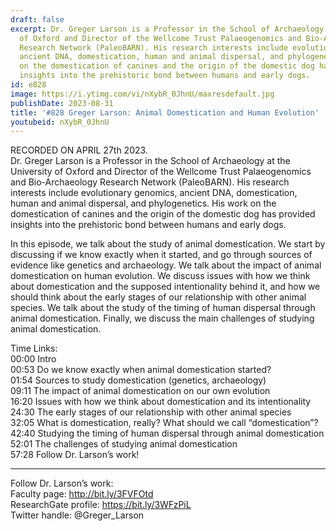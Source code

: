 ```yaml
---
draft: false
excerpt: Dr. Greger Larson is a Professor in the School of Archaeology at the University
  of Oxford and Director of the Wellcome Trust Palaeogenomics and Bio-Archaeology
  Research Network (PaleoBARN). His research interests include evolutionary genomics,
  ancient DNA, domestication, human and animal dispersal, and phylogenetics. His work
  on the domestication of canines and the origin of the domestic dog has provided
  insights into the prehistoric bond between humans and early dogs.
id: e828
image: https://i.ytimg.com/vi/nXybR_0JhnU/maxresdefault.jpg
publishDate: 2023-08-31
title: '#828 Greger Larson: Animal Domestication and Human Evolution'
youtubeid: nXybR_0JhnU
---
```

RECORDED ON APRIL 27th 2023.  
Dr. Greger Larson is a Professor in the School of Archaeology at the University of Oxford and Director of the Wellcome Trust Palaeogenomics and Bio-Archaeology Research Network (PaleoBARN). His research interests include evolutionary genomics, ancient DNA, domestication, human and animal dispersal, and phylogenetics. His work on the domestication of canines and the origin of the domestic dog has provided insights into the prehistoric bond between humans and early dogs.

In this episode, we talk about the study of animal domestication. We start by discussing if we know exactly when it started, and go through sources of evidence like genetics and archaeology. We talk about the impact of animal domestication on human evolution. We discuss issues with how we think about domestication and the supposed intentionality behind it, and how we should think about the early stages of our relationship with other animal species. We talk about the study of the timing of human dispersal through animal domestication. Finally, we discuss the main challenges of studying animal domestication.

Time Links:  
00:00 Intro  
00:53  Do we know exactly when animal domestication started?  
01:54  Sources to study domestication (genetics, archaeology)  
09:11  The impact of animal domestication on our own evolution  
16:20  Issues with how we think about domestication and its intentionality  
24:30  The early stages of our relationship with other animal species  
32:05  What is domestication, really? What should we call “domestication”?  
42:40  Studying the timing of human dispersal through animal domestication  
52:01  The challenges of studying animal domestication  
57:28  Follow Dr. Larson’s work!

---

Follow Dr. Larson’s work:  
Faculty page: http://bit.ly/3FVFOtd  
ResearchGate profile: https://bit.ly/3WFzPiL  
Twitter handle: @Greger_Larson
